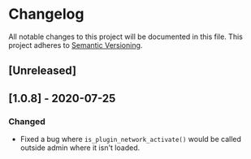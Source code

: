 # Changelog

All notable changes to this project will be documented in this file. This project adheres to [Semantic Versioning](https://semver.org/spec/v2.0.0.html).

## [Unreleased]

## [1.0.8] - 2020-07-25

### Changed

-   Fixed a bug where `is_plugin_network_activate()` would be called outside admin where it isn't loaded.
